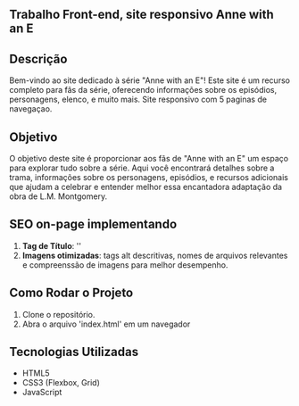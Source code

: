 ## Trabalho Front-end, site responsivo Anne with an E

## Descrição
Bem-vindo ao site dedicado à série "Anne with an E"!
Este site é um recurso completo para fãs da série, oferecendo informações sobre os episódios, personagens, elenco, e muito mais.
Site responsivo com 5 paginas de navegaçao.
## Objetivo
O objetivo deste site é proporcionar aos fãs de "Anne with an E" um espaço para explorar tudo sobre a série. Aqui você encontrará detalhes sobre a trama, informações sobre os personagens, episódios, e recursos adicionais que ajudam a celebrar e entender melhor essa encantadora adaptação da obra de L.M. Montgomery.

## SEO on-page implementando
1. **Tag de Título**: '<title>Anne with an E</title>'
2. **Imagens otimizadas**: tags alt descritivas, nomes de arquivos relevantes e compreenssão de imagens para melhor desempenho.

## Como Rodar o Projeto
1. Clone o repositório.
2. Abra o arquivo 'index.html' em um navegador

## Tecnologias Utilizadas
- HTML5
- CSS3 (Flexbox, Grid)
- JavaScript
